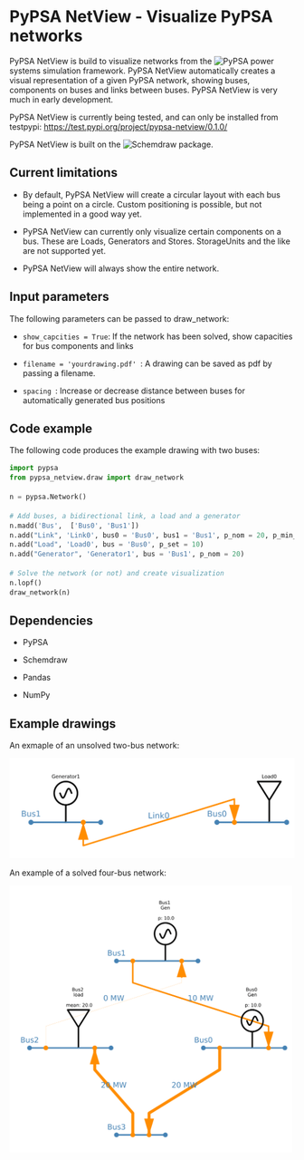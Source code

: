 # PyPSA NetView - Visualize PyPSA networks
PyPSA NetView is build to visualize networks from the ![PyPSA](https://pypsa.readthedocs.io/en/latest/) power systems simulation framework.
PyPSA NetView automatically creates a visual representation of a given PyPSA network, showing buses, components on buses and links between buses. PyPSA NetView is very much in early development. 

PyPSA NetView is currently being tested, and can only be installed from testpypi:
https://test.pypi.org/project/pypsa-netview/0.1.0/

PyPSA NetView is built on the ![Schemdraw package](https://github.com/RonSheely/schemdraw). 

Current limitations
------------
- By default, PyPSA NetView will create a circular layout with each bus being a point on a circle. Custom positioning is possible, but not implemented in a good way yet.

- PyPSA NetView can currently only visualize certain components on a bus. These are Loads, Generators and Stores. StorageUnits and the like are not supported yet.

- PyPSA NetView will always show the entire network. 

Input parameters
------------
The following parameters can be passed to draw_network:

- ```show_capcities = True```: If the network has been solved, show capacities for bus components and links

- ```filename = 'yourdrawing.pdf' ```: A drawing can be saved as pdf by passing a filename.
 
- ```spacing ```: Increase or decrease distance between buses for automatically generated bus positions
  
Code example
------------

The following code produces the example drawing with two buses:
```python
import pypsa
from pypsa_netview.draw import draw_network

n = pypsa.Network()

# Add buses, a bidirectional link, a load and a generator
n.madd('Bus',  ['Bus0', 'Bus1'])
n.add("Link", 'Link0', bus0 = 'Bus0', bus1 = 'Bus1', p_nom = 20, p_min_pu = -1,)
n.add("Load", 'Load0', bus = 'Bus0', p_set = 10)
n.add("Generator", 'Generator1', bus = 'Bus1', p_nom = 20)

# Solve the network (or not) and create visualization
n.lopf()
draw_network(n)
```

Dependencies
------------
- PyPSA 

- Schemdraw 

- Pandas 

- NumPy

Example drawings
------------
An exmaple of an unsolved two-bus network:

<img src="extra/two_bus_example.png" alt="Two bus network example" width="600">

An example of a solved four-bus network:

<img src="extra/four_bus_example.png" alt="Image Description" width="500">
